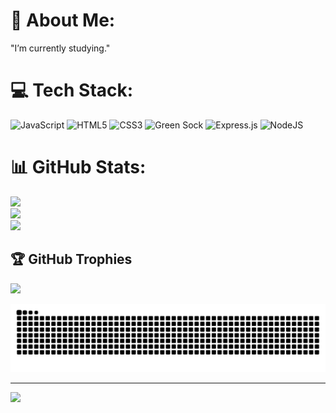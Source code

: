 # 💫 About Me:
"I’m currently studying."


# 💻 Tech Stack:
![JavaScript](https://img.shields.io/badge/javascript-%23323330.svg?style=for-the-badge&logo=javascript&logoColor=%23F7DF1E) ![HTML5](https://img.shields.io/badge/html5-%23E34F26.svg?style=for-the-badge&logo=html5&logoColor=white) ![CSS3](https://img.shields.io/badge/css3-%231572B6.svg?style=for-the-badge&logo=css3&logoColor=white) ![Green Sock](https://img.shields.io/badge/green%20sock-88CE02?style=for-the-badge&logo=greensock&logoColor=white) ![Express.js](https://img.shields.io/badge/express.js-%23404d59.svg?style=for-the-badge&logo=express&logoColor=%2361DAFB) ![NodeJS](https://img.shields.io/badge/node.js-6DA55F?style=for-the-badge&logo=node.js&logoColor=white)
# 📊 GitHub Stats:
![](https://github-readme-stats.vercel.app/api?username=devkapoor06&theme=dark&hide_border=false&include_all_commits=false&count_private=false)<br/>
![](https://github-readme-streak-stats.herokuapp.com/?user=devkapoor06&theme=dark&hide_border=false)<br/>
![](https://github-readme-stats.vercel.app/api/top-langs/?username=devkapoor06&theme=dark&hide_border=false&include_all_commits=false&count_private=false&layout=compact)

## 🏆 GitHub Trophies
![](https://github-profile-trophy.vercel.app/?username=devkapoor06&theme=radical&no-frame=false&no-bg=true&margin-w=4)

![snake gif](https://github.com/devkapoor06/devkapoor06/blob/output/github-snake-dark.svg)

---
[![](https://visitcount.itsvg.in/api?id=devkapoor06&icon=0&color=0)](https://visitcount.itsvg.in)

<!-- Proudly created with GPRM ( https://gprm.itsvg.in ) -->
